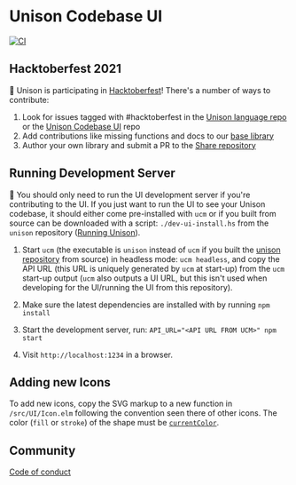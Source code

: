 Unison Codebase UI
==================

[![CI](https://github.com/unisonweb/codebase-ui/actions/workflows/ci.yml/badge.svg)](https://github.com/unisonweb/codebase-ui/actions/workflows/ci.yml)

Hacktoberfest 2021
------------------

🎃 Unison is participating in [Hacktoberfest](https://hacktoberfest.digitalocean.com/)! There's a number of ways to contribute:
1. Look for issues tagged with #hacktoberfest in the [Unison language repo](https://github.com/unisonweb/unison/issues?q=is%3Aissue+is%3Aopen+label%3AHacktoberfest) or the [Unison Codebase UI](https://github.com/unisonweb/codebase-ui/issues?q=is%3Aissue+is%3Aopen+label%3AHacktoberfest) repo
2. Add contributions like missing functions and docs to our [base library](https://github.com/unisonweb/base/issues?q=is%3Aissue+is%3Aopen+label%3AHacktoberfest)
3. Author your own library and submit a PR to the [Share repository](https://github.com/unisonweb/share/)

Running Development Server
--------------------------

🔔 You should only need to run the UI development server if you're contributing to the UI. If you just want to run the UI to see your Unison codebase, it should either come pre-installed with `ucm` or if you built from source can be downloaded with a script: `./dev-ui-install.hs` from the `unison` repository ([Running Unison](https://github.com/unisonweb/unison/blob/trunk/development.markdown#running-unison)).

1. Start `ucm` (the executable is `unison` instead of `ucm` if you built the [unison repository](https://github.com/unisonweb/unison) from source) in headless mode: `ucm headless`, and copy the API URL (this URL
   is uniquely generated by `ucm` at start-up) from the `ucm` start-up output
   (`ucm` also outputs a UI URL, but this isn't used when developing for the
   UI/running the UI from this repository).

2. Make sure the latest dependencies are installed with by running `npm install`

3. Start the development server, run: `API_URL="<API URL FROM UCM>" npm start`

4. Visit `http://localhost:1234` in a browser.

Adding new Icons
----------------

To add new icons, copy the SVG markup to a new function in `/src/UI/Icon.elm`
following the convention seen there of other icons. The color (`fill` or
`stroke`) of the shape must be
[`currentColor`](https://developer.mozilla.org/en-US/docs/Web/SVG/Attribute/color).

Community
--------
[Code of conduct](https://www.unisonweb.org/code-of-conduct/)

